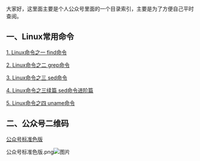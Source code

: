 大家好，这里面主要是个人公众号里面的一个目录索引，主要是为了方便自己平时查阅。

## 一、Linux常用命令

[1. Linux命令之一 find命令](https://mp.weixin.qq.com/s?__biz=MzU4MTY3MDgwMA==&mid=2247483707&idx=1&sn=6d81d66d1cf19d567a95b25bbc92ba2c&chksm=fd4543c4ca32cad27b5e1e6e3b72e4c066bd456f354e15c395f8deb74a750504825b346534b4&scene=178&cur_album_id=1993672509614850053#rd)

[2. Linux命令之二 grep命令](https://mp.weixin.qq.com/s?__biz=MzU4MTY3MDgwMA==&mid=2247483711&idx=1&sn=af5ecf33a6f074d18e1b5de6ca1b9d2c&chksm=fd4543c0ca32cad6ede303aae2f3a94755dbdf8f9441a0b702cd34ff4bd74ecfab795992111d&scene=178&cur_album_id=1993672509614850053#rd)

[3.  Linux命令之三 sed命令](https://mp.weixin.qq.com/s?__biz=MzU4MTY3MDgwMA==&mid=2247483721&idx=1&sn=1f4971dcdf58d7a2f6da33f5e7d72bfa&chksm=fd4543b6ca32caa0f908afe65bbae17ec524bada0c37a8be420654926888ddc3a3a6ff7cca67&scene=178&cur_album_id=1993672509614850053#rd)

[4. Linux命令之三续篇 sed命令进阶篇](https://mp.weixin.qq.com/s?__biz=MzU4MTY3MDgwMA==&mid=2247483732&idx=1&sn=72e94ad923af09eb97be9b0175ebd501&chksm=fd4543abca32cabdb4f608c72a95768b87b8ec9fbc621586c573c230bbacc0a0beb59d2161e7&scene=178&cur_album_id=1993672509614850053#rd)

[5. Linux命令之四 uname命令](https://mp.weixin.qq.com/s?__biz=MzU4MTY3MDgwMA==&mid=2247483725&idx=1&sn=53a1877b9e3a2bc3aec269833bfc41fa&chksm=fd4543b2ca32caa49da6d9ce8a875caec2e4308a3176051ed6675f84c5cd8f61c51ee3c80d43&scene=178&cur_album_id=1993672509614850053#rd)

## 二、公众号二维码

[公众号标准色版](imgs/%E5%85%AC%E4%BC%97%E5%8F%B7%E6%A0%87%E5%87%86%E8%89%B2%E7%89%88-6385703.png)

公众号标准色版.png![图片](https://github.com/aboboo520/XiaoXinXin/assets/19463671/483a1343-ee2f-4daf-a734-ee7af567f948)
